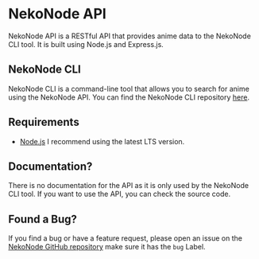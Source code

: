 
# NekoNode API

NekoNode API is a RESTful API that provides anime data to the NekoNode CLI tool. It is built using Node.js and Express.js.

## NekoNode CLI

NekoNode CLI is a command-line tool that allows you to search for anime using the NekoNode API. You can find the NekoNode CLI repository [here](https://github.com/DeveloperJosh/anime-cli).

## Requirements

- [Node.js](https://nodejs.org/en/) I recommend using the latest LTS version.

## Documentation?

There is no documentation for the API as it is only used by the NekoNode CLI tool. If you want to use the API, you can check the source code.

## Found a Bug?

If you find a bug or have a feature request, please open an issue on the [NekoNode GitHub repository](https://github.com/DeveloperJosh/anime-cli/issues) make sure it has the `bug` Label.